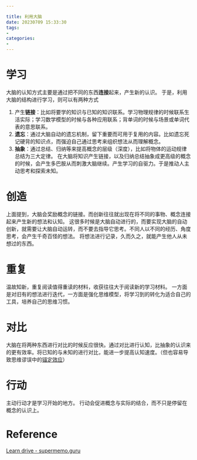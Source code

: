 ```yaml
---

title: 利用大脑
date: 20230709 15:33:30
tags: 
- 
categories: 
- 
---
```

# 学习
大脑的认知方式主要是通过把不同的东西**连接**起来，产生新的认识。
于是，利用大脑的结构进行学习，则可以有两种方式
1. 产生**链接**：比如将要学的知识与已知的知识联系。学习物理规律的时候联系生活实际；学习数学模型的时候与各种应用联系；背单词的时候与场景或单词代表的意思联系。
2. **遗忘**：通过大脑自动的遗忘机制，留下重要而可用于复用的内容。比如遗忘死记硬背的知识点，而强迫自己通过思考来组织想法从而理解概念。
3. **抽象**：通过总结、归纳等来提高概念的层级（深度），比如将物体的运动规律总结为三大定律。
在大脑将知识产生链接，以及归纳总结抽象成更高级的概念的时候，会产生多巴胺从而刺激大脑继续。产生学习的自驱力。于是推动人主动思考和探索未知。

# 创造
上面提到，大脑会奖励概念的链接。而创新往往就出现在将不同的事物、概念连接起来产生新的想法和认知。
这很多时候是大脑自动进行的，而要实现大脑的自动创新，就需要让大脑自动运转，而不要去指导它思考。不同人以不同的经历、角度思考，会产生千奇百怪的想法。
将想法进行记录，久而久之，就能产生他人从未想过的东西。

# 重复
温故知新，重复阅读值得重读的材料，收获往往大于阅读新的学习材料。
一方面是对旧有的想法进行迭代，一方面是强化思维模型，将学习到的转化为适合自己的工具，培养自己的思维习惯。

# 对比
大脑在将两种东西进行对比的时候反应很快。通过对比进行认知，比抽象的认识来的更有效率。将已知的与未知的进行对比，能进一步提高认知速度。（但也容易导致思维谬误中的[锚定效应](https://wiki.mbalib.com/wiki/%E9%94%9A%E5%AE%9A%E6%95%88%E5%BA%94)）

# 行动
主动行动才是学习开始的地方。
行动会促进概念与实际的结合，而不只是停留在概念的认识上。

# Reference
[Learn drive - supermemo.guru](https://supermemo.guru/wiki/Learn_drive)
